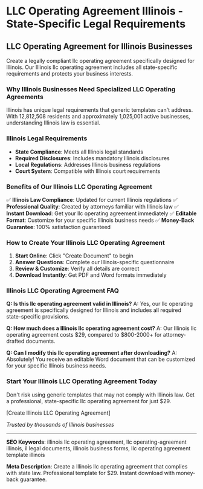 # LLC Operating Agreement Illinois - State-Specific Legal Requirements

## LLC Operating Agreement for Illinois Businesses

Create a legally compliant llc operating agreement specifically designed for Illinois. Our Illinois llc operating agreement includes all state-specific requirements and protects your business interests.

### Why Illinois Businesses Need Specialized LLC Operating Agreements

Illinois has unique legal requirements that generic templates can't address. With 12,812,508 residents and approximately 1,025,001 active businesses, understanding Illinois law is essential.

### Illinois Legal Requirements

- **State Compliance**: Meets all Illinois legal standards
- **Required Disclosures**: Includes mandatory Illinois disclosures
- **Local Regulations**: Addresses Illinois business regulations
- **Court System**: Compatible with Illinois court requirements

### Benefits of Our Illinois LLC Operating Agreement

✅ **Illinois Law Compliance**: Updated for current Illinois regulations
✅ **Professional Quality**: Created by attorneys familiar with Illinois law
✅ **Instant Download**: Get your llc operating agreement immediately
✅ **Editable Format**: Customize for your specific Illinois business needs
✅ **Money-Back Guarantee**: 100% satisfaction guaranteed

### How to Create Your Illinois LLC Operating Agreement

1. **Start Online**: Click "Create Document" to begin
2. **Answer Questions**: Complete our Illinois-specific questionnaire
3. **Review & Customize**: Verify all details are correct
4. **Download Instantly**: Get PDF and Word formats immediately

### Illinois LLC Operating Agreement FAQ

**Q: Is this llc operating agreement valid in Illinois?**
A: Yes, our llc operating agreement is specifically designed for Illinois and includes all required state-specific provisions.

**Q: How much does a Illinois llc operating agreement cost?**
A: Our Illinois llc operating agreement costs $29, compared to $800-2000+ for attorney-drafted documents.

**Q: Can I modify this llc operating agreement after downloading?**
A: Absolutely! You receive an editable Word document that can be customized for your specific Illinois business needs.

### Start Your Illinois LLC Operating Agreement Today

Don't risk using generic templates that may not comply with Illinois law. Get a professional, state-specific llc operating agreement for just $29.

[Create Illinois LLC Operating Agreement]

*Trusted by thousands of Illinois businesses*

---

**SEO Keywords**: illinois llc operating agreement, llc operating-agreement illinois, il legal documents, illinois business forms, llc operating agreement template illinois

**Meta Description**: Create a Illinois llc operating agreement that complies with state law. Professional template for $29. Instant download with money-back guarantee.
